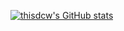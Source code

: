 [![thisdcw's GitHub stats](https://github-readme-stats.vercel.app/api?username=thisdcw)](https://github.com/anuraghazra/github-readme-stats)
